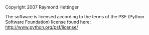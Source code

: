 Copyright 2007 Raymond Hettinger

The software is licensed according to the terms of the PSF (Python Software Foundation) license found here: http://www.python.org/psf/license/